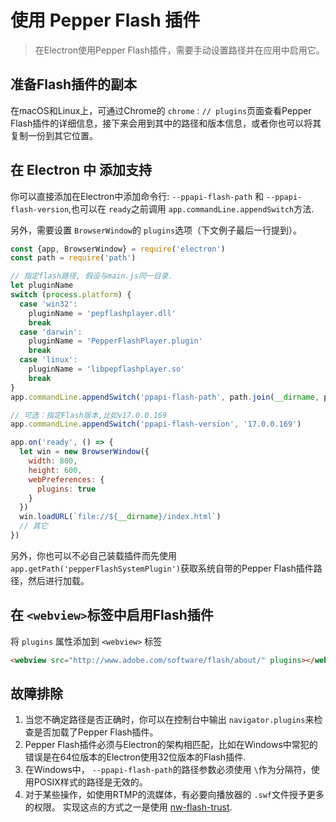 # 使用 Pepper Flash 插件
> 在Electron使用Pepper Flash插件，需要手动设置路径并在应用中启用它。

## 准备Flash插件的副本

在macOS和Linux上，可通过Chrome的 `chrome：// plugins`页面查看Pepper Flash插件的详细信息，接下来会用到其中的路径和版本信息，或者你也可以将其复制一份到其它位置。

##  在 Electron 中 添加支持

你可以直接添加在Electron中添加命令行: `--ppapi-flash-path` 和 `--ppapi-flash-version`,也可以在 `ready`之前调用 `app.commandLine.appendSwitch`方法. 

另外，需要设置 `BrowserWindow`的 `plugins`选项（下文例子最后一行提到）。

```javascript
const {app, BrowserWindow} = require('electron')
const path = require('path')

// 指定flash路径, 假设与main.js同一目录.
let pluginName
switch (process.platform) {
  case 'win32':
    pluginName = 'pepflashplayer.dll'
    break
  case 'darwin':
    pluginName = 'PepperFlashPlayer.plugin'
    break
  case 'linux':
    pluginName = 'libpepflashplayer.so'
    break
}
app.commandLine.appendSwitch('ppapi-flash-path', path.join(__dirname, pluginName))

// 可选：指定Flash版本,比如v17.0.0.169
app.commandLine.appendSwitch('ppapi-flash-version', '17.0.0.169')

app.on('ready', () => {
  let win = new BrowserWindow({
    width: 800,
    height: 600,
    webPreferences: {
      plugins: true
    }
  })
  win.loadURL(`file://${__dirname}/index.html`)
  // 其它
})
```

另外，你也可以不必自己装载插件而先使用 `app.getPath('pepperFlashSystemPlugin')`获取系统自带的Pepper Flash插件路径，然后进行加载。

## 在 `<webview>`标签中启用Flash插件

将 `plugins` 属性添加到 `<webview>` 标签

```html
<webview src="http://www.adobe.com/software/flash/about/" plugins></webview>
```

## 故障排除

1. 当您不确定路径是否正确时，你可以在控制台中输出 `navigator.plugins`来检查是否加载了Pepper Flash插件。
2. Pepper Flash插件必须与Electron的架构相匹配，比如在Windows中常犯的错误是在64位版本的Electron使用32位版本的Flash插件.
3. 在Windows中， `--ppapi-flash-path`的路径参数必须使用 `\`作为分隔符，使用POSIX样式的路径是无效的。
4. 对于某些操作，如使用RTMP的流媒体，有必要向播放器的 `.swf`文件授予更多的权限。 实现这点的方式之一是使用 [nw-flash-trust](https://github.com/szwacz/nw-flash-trust).